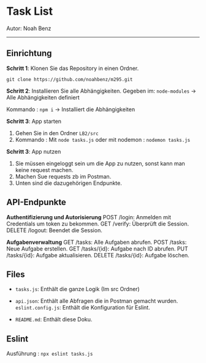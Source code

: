 # Task List

Autor: Noah Benz

---

## Einrichtung

**Schritt 1**: Klonen Sie das Repository in einen Ordner.

   ``` git clone https://github.com/noahbenz/m295.git ```

**Schritt 2**: Installieren Sie alle Abhängigkeiten.
Gegeben im:  ``` node-modules ``` -> Alle Abhängigkeiten definiert

Kommando : `` npm i `` -> Installiert die Abhängigkeiten

**Schritt 3**: App starten
1. Gehen Sie in den Ordner ``` LB2/src ```
2. Kommando : Mit ``` node tasks.js ``` oder mit nodemon : ``` nodemon tasks.js ```

**Schritt 3**: App nutzen
1. Sie müssen eingeloggt sein um die App zu nutzen, sonst kann man keine request machen.
2. Machen Sue requests zb im Postman.
3. Unten sind die dazugehörigen Endpunkte.

## API-Endpunkte
**Authentifizierung und Autorisierung**
POST /login: Anmelden mit Credentials um token zu bekommen.
GET /verify: Überprüft die Session.
DELETE /logout: Beendet die Session.

**Aufgabenverwaltung**
GET /tasks: Alle Aufgaben abrufen.
POST /tasks: Neue Aufgabe erstellen.
GET /tasks/{id}: Aufgabe nach ID abrufen.
PUT /tasks/{id}: Aufgabe aktualisieren.
DELETE /tasks/{id}: Aufgabe löschen.

## Files 
- ``` tasks.js ```: Enthält die ganze Logik (Im src Ordner)

- ``` api.json ```: Enthält alle Abfragen die in Postman gemacht wurden.
``` eslint.config.js ```: Enthält die Konfiguration für Eslint.

- ``` README.md ```: Enthält diese Doku.

## Eslint
Ausführung : ```npx eslint tasks.js```